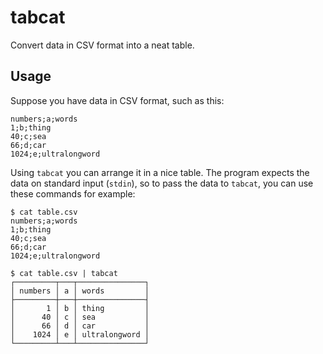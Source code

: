 # tabcat

Convert data in CSV format into a neat table.

## Usage


Suppose you have data in CSV format, such as this:

```
numbers;a;words
1;b;thing
40;c;sea
66;d;car
1024;e;ultralongword
```

Using `tabcat` you can arrange it in a nice table.
The program expects the data on standard input (`stdin`), so to pass the data to `tabcat`, you can use these commands for example:

```shell
$ cat table.csv
numbers;a;words
1;b;thing
40;c;sea
66;d;car
1024;e;ultralongword

$ cat table.csv | tabcat
┌─────────┬───┬───────────────┐
│ numbers │ a │ words         │
├─────────┼───┼───────────────┤
│       1 │ b │ thing         │
│      40 │ c │ sea           │
│      66 │ d │ car           │
│    1024 │ e │ ultralongword │
└─────────┴───┴───────────────┘
```

